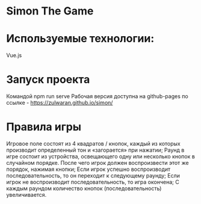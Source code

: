 # Simon The Game

# Используемые технологии:
Vue.js 

# Запуск проекта
Командой npm run serve
Рабочая версия доступна на github-pages по ссылке - https://zulwaran.github.io/simon/

# Правила игры
Игровое поле состоят из 4 квадратов / кнопок, каждый из которых производит определенный тон и «загорается» при нажатии;
Раунд в игре состоит из устройства, освещающего одну или несколько кнопок в случайном порядке. После чего игрок должен воспроизвести этот же порядок, нажимая кнопки;
Если игрок успешно воспроизводит последовательность, то он переходит к следующему раунду;
Если игрок не воспроизводит последовательность, то игра окончена;
С каждым раундом количество кнопок (последовательность) увеличивается.
